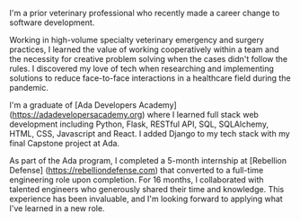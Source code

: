 I'm a prior veterinary professional who recently made a career change to software development.

Working in high-volume specialty veterinary emergency and surgery practices, I learned the value of working cooperatively within a team and the necessity for creative problem solving when the cases didn't follow the rules. I discovered my love of tech when researching and implementing solutions to reduce face-to-face interactions in a healthcare field during the pandemic.

I'm a graduate of [Ada Developers Academy] (https://adadevelopersacademy.org) where I learned full stack web development including Python, Flask, RESTful API, SQL, SQLAlchemy, HTML, CSS, Javascript and React. I added Django to my tech stack with my final Capstone project at Ada.

As part of the Ada program, I completed a 5-month internship at [Rebellion Defense] (https://rebelliondefense.com) that converted to a full-time engineering role upon completion. For 16 months, I collaborated with talented engineers who generously shared their time and knowledge. This experience has been invaluable, and I'm looking forward to applying what I've learned in a new role.

